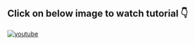 


## **Click on below image to watch tutorial** 👇


[![youtube](https://img.youtube.com/vi/YXFXL4xl4yQ/0.jpg)](https://www.youtube.com/watch?v=YXFXL4xl4yQ)
